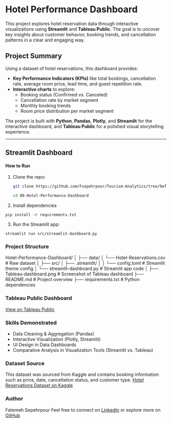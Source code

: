 # Hotel Performance Dashboard

This project explores hotel reservation data through interactive visualizations using **Streamlit** and **Tableau Public**. The goal is to uncover key insights about customer behavior, booking trends, and cancellation patterns in a clear and engaging way.

## Project Summary

Using a dataset of hotel reservations, this dashboard provides:

- **Key Performance Indicators (KPIs)** like total bookings, cancellation rate, average room price, lead time, and guest repetition rate.
- **Interactive charts** to explore:
  - Booking status (Confirmed vs. Canceled)
  - Cancellation rate by market segment
  - Monthly booking trends
  - Room price distribution per market segment

The project is built with **Python**, **Pandas**, **Plotly**, and **Streamlit** for the interactive dashboard, and **Tableau Public** for a polished visual storytelling experience.

---

## Streamlit Dashboard


#### How to Run

1. Clone the repo:
   ```bash
   git clone https://github.com/Fsepehrpour/Tourism-Analytics/tree/9aff33f74eb4fe8355c91bb6e2c6d19e8ab70912/06-Hotel-Performance-Dashboard

   cd 06-Hotel-Performance-Dashboard
   ```


2. Install dependencies
```
pip install -r requirements.txt
```


3. Run the Streamlit app:
```
streamlit run src/streamlit-dashboard.py
```


### Project Structure

Hotel-Performance-Dashboard/
│
├── data/
│   └── Hotel-Reservations.csv           # Raw dataset
│
├── src/
│   ├── .streamlit/
│   │   └── config.toml                  # Streamlit theme config
│   └── streamlit-dashboard.py          # Streamlit app code
│
├── Tableau-dashboard.png                # Screenshot of Tableau dashboard
├── README.md                            # Project overview
├── requirements.txt                     # Python dependencies




### Tableau Public Dashboard
[View on Tableau Public](https://public.tableau.com/views/FinalProjectBIAnalysis/Dashboard1?:language=en-GB&:sid=&:redirect=auth&:display_count=n&:origin=viz_share_link)



### Skills Demonstrated
- Data Cleaning & Aggregation (Pandas)
- Interactive Visualization (Plotly, Streamlit)
- UI Design in Data Dashboards
- Comparative Analysis in Visualization Tools (Streamlit vs. Tableau)


### Dataset Source
This dataset was sourced from Kaggle and contains booking information such as price, date, cancellation status, and customer type.
[Hotel Reservations Dataset on Kaggle](https://www.kaggle.com/datasets/ahsan81/hotel-reservations-classification-dataset/data)

### Author
Fatemeh Sepehrpour
Feel free to connect on [LinkedIn](www.linkedin.com/in/fatemeh-sepehrpour-012982ba) or explore more on [GitHub](https://github.com/Fsepehrpour)



